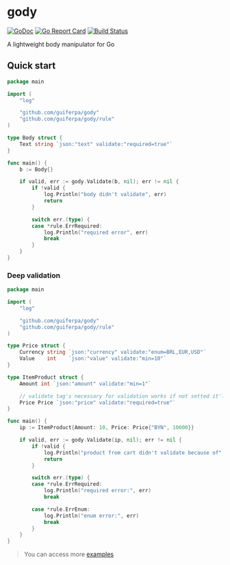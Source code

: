 # gody
[![GoDoc](https://godoc.org/github.com/guiferpa/gody?status.svg)](https://godoc.org/github.com/guiferpa/gody)
[![Go Report Card](https://goreportcard.com/badge/github.com/guiferpa/gody)](https://goreportcard.com/report/github.com/guiferpa/gody)
[![Build Status](https://cloud.drone.io/api/badges/guiferpa/gody/status.svg)](https://cloud.drone.io/guiferpa/gody)

A lightweight body manipulator for Go

## Quick start

```go
package main

import (
	"log"

	"github.com/guiferpa/gody"
	"github.com/guiferpa/gody/rule"
)

type Body struct {
	Text string `json:"text" validate:"required=true"`
}

func main() {
	b := Body{}

	if valid, err := gody.Validate(b, nil); err != nil {
		if !valid {
			log.Println("body didn't validate", err)
			return
		}

		switch err.(type) {
		case *rule.ErrRequired:
			log.Println("required error", err)
			break
		}
	}
}
```

### Deep validation

```go
package main

import (
    "log"

    "github.com/guiferpa/gody"
    "github.com/guiferpa/gody/rule"
)

type Price struct {
	Currency string `json:"currency" validate:"enum=BRL,EUR,USD"`
	Value    int    `json:"value" validate:"min=10"`
}

type ItemProduct struct {
	Amount int `json:"amount" validate:"min=1"`

	// validate tag's necessary for validation works if not setted it'll be ignored
	Price Price `json:"price" validate:"required=true"`
}

func main() {
	ip := ItemProduct{Amount: 10, Price: Price{"BYN", 10000}}

	if valid, err := gody.Validate(ip, nil); err != nil {
		if !valid {
			log.Println("product from cart didn't validate because of", err)
			return
		}

		switch err.(type) {
		case *rule.ErrRequired:
			log.Println("required error:", err)
			break

		case *rule.ErrEnum:
			log.Println("enum error:", err)
			break
		}
	}
}
```

> You can access more [examples](https://github.com/guiferpa/gody/blob/master/example/validate.go)
